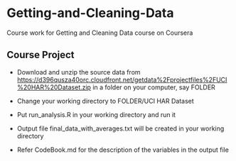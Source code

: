 # Getting-and-Cleaning-Data

Course work for Getting and Cleaning Data course on Coursera

## Course Project

* Download and unzip the source data from https://d396qusza40orc.cloudfront.net/getdata%2Fprojectfiles%2FUCI%20HAR%20Dataset.zip in a folder on your computer, say FOLDER

* Change your working directory to FOLDER/UCI HAR Dataset

* Put run_analysis.R in your working directory and run it

* Output file final_data_with_averages.txt will be created in your working directory

* Refer CodeBook.md for the description of the variables in the output file